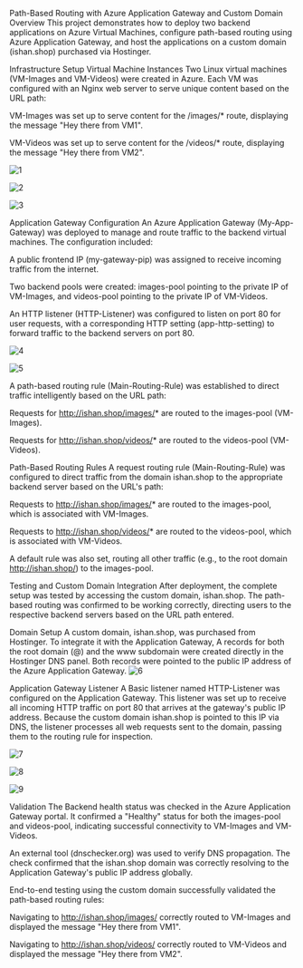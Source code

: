 Path-Based Routing with Azure Application Gateway and Custom Domain Overview
This project demonstrates how to deploy two backend applications on Azure Virtual Machines, configure path-based routing using Azure Application Gateway, and host the applications on a custom domain (ishan.shop) purchased via Hostinger.

Infrastructure Setup
Virtual Machine Instances
Two Linux virtual machines (VM-Images and VM-Videos) were created in Azure. Each VM was configured with an Nginx web server to serve unique content based on the URL path:

VM-Images was set up to serve content for the /images/* route, displaying the message "Hey there from VM1".

VM-Videos was set up to serve content for the /videos/* route, displaying the message "Hey there from VM2".

![1](https://github.com/user-attachments/assets/1bbe9696-321b-4539-8a8c-af311586cb41)

![2](https://github.com/user-attachments/assets/9e971591-391d-45d1-8719-71b2a38d62f7)

![3](https://github.com/user-attachments/assets/5e21aae9-1d84-4a6a-8d3b-182db532ae34)

Application Gateway Configuration
An Azure Application Gateway (My-App-Gateway) was deployed to manage and route traffic to the backend virtual machines. The configuration included:

A public frontend IP (my-gateway-pip) was assigned to receive incoming traffic from the internet.

Two backend pools were created: images-pool pointing to the private IP of VM-Images, and videos-pool pointing to the private IP of VM-Videos.

An HTTP listener (HTTP-Listener) was configured to listen on port 80 for user requests, with a corresponding HTTP setting (app-http-setting) to forward traffic to the backend servers on port 80.

![4](https://github.com/user-attachments/assets/cf4e63ef-f3fa-4cbc-b509-b54e9b509d5b)

![5](https://github.com/user-attachments/assets/9432fc96-fdf9-4295-9864-136885f79022)



A path-based routing rule (Main-Routing-Rule) was established to direct traffic intelligently based on the URL path:

Requests for http://ishan.shop/images/* are routed to the images-pool (VM-Images).

Requests for http://ishan.shop/videos/* are routed to the videos-pool (VM-Videos).




Path-Based Routing Rules
A request routing rule (Main-Routing-Rule) was configured to direct traffic from the domain ishan.shop to the appropriate backend server based on the URL's path:

Requests to http://ishan.shop/images/* are routed to the images-pool, which is associated with VM-Images.

Requests to http://ishan.shop/videos/* are routed to the videos-pool, which is associated with VM-Videos.

A default rule was also set, routing all other traffic (e.g., to the root domain http://ishan.shop/) to the images-pool.

  



Testing and Custom Domain Integration
After deployment, the complete setup was tested by accessing the custom domain, ishan.shop. The path-based routing was confirmed to be working correctly, directing users to the respective backend servers based on the URL path entered.




Domain Setup
A custom domain, ishan.shop, was purchased from Hostinger. To integrate it with the Application Gateway, A records for both the root domain (@) and the www subdomain were created directly in the Hostinger DNS panel. Both records were pointed to the public IP address of the Azure Application Gateway.
![6](https://github.com/user-attachments/assets/88ef9fc3-cfdf-4b79-81fe-6c1c8130dfa1)




Application Gateway Listener
A Basic listener named HTTP-Listener was configured on the Application Gateway. This listener was set up to receive all incoming HTTP traffic on port 80 that arrives at the gateway's public IP address. Because the custom domain ishan.shop is pointed to this IP via DNS, the listener processes all web requests sent to the domain, passing them to the routing rule for inspection.

![7](https://github.com/user-attachments/assets/8d41f521-394c-4ab6-b98b-d247c29dbc73)

![8](https://github.com/user-attachments/assets/b8105161-8b3a-49df-b58c-1095ea6f3649)

![9](https://github.com/user-attachments/assets/a0b7e937-1c03-4ec3-ab0e-22c490ed653b)




Validation
The Backend health status was checked in the Azure Application Gateway portal. It confirmed a "Healthy" status for both the images-pool and videos-pool, indicating successful connectivity to VM-Images and VM-Videos.

An external tool (dnschecker.org) was used to verify DNS propagation. The check confirmed that the ishan.shop domain was correctly resolving to the Application Gateway's public IP address globally.

End-to-end testing using the custom domain successfully validated the path-based routing rules:

Navigating to http://ishan.shop/images/ correctly routed to VM-Images and displayed the message "Hey there from VM1".

Navigating to http://ishan.shop/videos/ correctly routed to VM-Videos and displayed the message "Hey there from VM2".
